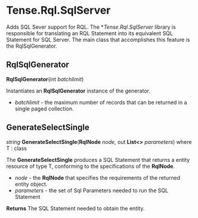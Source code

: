 # Tense.Rql.SqlServer #
Adds SQL Sever support for RQL. The **Tense.Rql.SqlServer* library is responsible for translating an RQL Statement into its equivalent SQL Statement for SQL Server. The main class that accomplishes this feature is the RqlSqlGenerator.

## RqlSqlGenerator ##
**RqlSqlGenerator**(int *batchlimit*)

Instantiates an **RqlSqlGenerator** instance of the generator. 

- *batchlimit* - the maximum number of records that can be returned in a single paged collection.

## GenerateSelectSingle ##
*string* **GenerateSelectSingle**<T>(**RqlNode** *node*, out **List<<SqlParameter>>** *parameters*) where T : class

The **GenerateSelectSingle** produces a SQL Statement that returns a entity resource of type T, conforming to the specifications of the **RqlNode**. 

- *node* - the **RqlNode** that specifies the requirements of the returned entity object.
- *parameters* - the set of Sql Parameters needed to run the SQL Statement

**Returns**
The SQL Statement needed to obtain the entity.